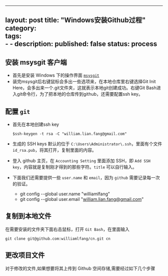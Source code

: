 
---
layout:   post
title:    "Windows安装Github过程"
category:  
tags:     
	- 
	- 
description: 
published: false
status:    process
---


## 安装 msysgit 客户端
- 首先是安装 Windows 下的操作界面 [`msysgit`](http://msysgit.github.io/)
- 装完msysgit后右键鼠标会多出一些选项来，在本地仓库里右键选择Git Init Here，会多出来一个.git文件夹，这就表示本地git创建成功。右键Git Bash进入git命令行，为了把本地的仓库传到github，还需要配置ssh key。 

## 配置 `git`
- 首先在本地创建ssh key

      $ssh-keygen -t rsa -C "william.lian.fang@gmail.com"
   
- 生成的 SSH keys 默认的位于 `C:\Users\Administrator\.ssh`，里面有个文件 `id_rsa.pub`，将其打开，复制里面的内容。
- 登入 github 主页，在  `Accounting Setting` 里面添加 SSH，即 `Add SSH key`，内容就是复制刚才得到的那些字符。`title` 可以自行输入。
- 下面我们还需要提供一些 `user.name` 和 `email`，因为 `github` 需要记录每一次的验证。
   - git config --global user.name "williamlfang"
   - git config --global user.email "william.lian.fang@gmail.com"
   
## 复制到本地文件
在需要安装的文件夹下面右击鼠标，打开 `Git Bash`，在里面输入

    git clone git@github.com:williamlfang/cn.git cn

## 更改项目文件

对于修改的文件,如果想要将其上传到 Github 空间存储,需要经过如下几个步骤




